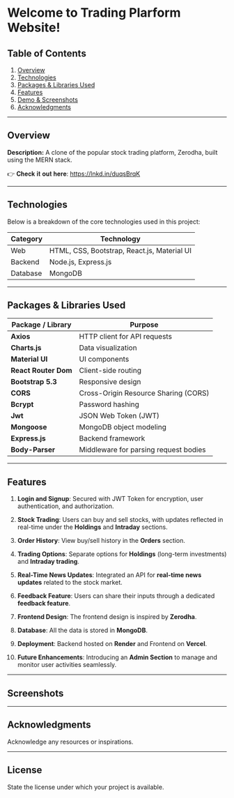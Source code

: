 # Welcome to Trading Plarform Website!  


## Table of Contents
1. [Overview](#overview)
2. [Technologies](#technologies)
3. [Packages & Libraries Used](#packages--libraries-used)
4. [Features](#features)
5. [Demo & Screenshots](#demo--screenshots)
6. [Acknowledgments](#acknowledgments)


---

## Overview
**Description:** A clone of the popular stock trading platform, Zerodha, built using the MERN stack.

👉 𝐂𝐡𝐞𝐜𝐤 𝐢𝐭 𝐨𝐮𝐭 𝐡𝐞𝐫𝐞: https://lnkd.in/duqsBrqK

---

## Technologies
Below is a breakdown of the core technologies used in this project:

| Category     | Technology     |
|--------------|----------------|
| Web          | HTML, CSS, Bootstrap, React.js, Material UI |
| Backend      | Node.js, Express.js |
| Database     | MongoDB        |


---

## Packages & Libraries Used


| Package / Library    | Purpose |
| -------------------- | ------- |
| **Axios**            | HTTP client for API requests |
| **Charts.js**        | Data visualization |
| **Material UI**      | UI components |
| **React Router Dom** | Client-side routing |
| **Bootstrap 5.3**    | Responsive design |
| **CORS**             | Cross-Origin Resource Sharing (CORS) |
| **Bcrypt**           | Password hashing |
| **Jwt**              | JSON Web Token (JWT) |
| **Mongoose**         | MongoDB object modeling |
| **Express.js**       | Backend framework |
| **Body-Parser**      | Middleware for parsing request bodies |

---



## Features

1. **Login and Signup**: Secured with JWT Token for encryption, user authentication, and authorization.

2. **Stock Trading**: Users can buy and sell stocks, with updates reflected in real-time under the **Holdings** and **Intraday** sections.

3. **Order History**: View buy/sell history in the **Orders** section.

4. **Trading Options**: Separate options for **Holdings** (long-term investments) and **Intraday trading**.

5. **Real-Time News Updates**: Integrated an API for **real-time news updates** related to the stock market.

6. **Feedback Feature**: Users can share their inputs through a dedicated **feedback feature**.

7. **Frontend Design**: The frontend design is inspired by **Zerodha**.

8. **Database**: All the data is stored in **MongoDB**.

9. **Deployment**: Backend hosted on **Render** and Frontend on **Vercel**.

10. **Future Enhancements**: Introducing an **Admin Section** to manage and monitor user activities seamlessly.


---

## Screenshots


---

## Acknowledgments
Acknowledge any resources or inspirations.

---

## License
State the license under which your project is available.



